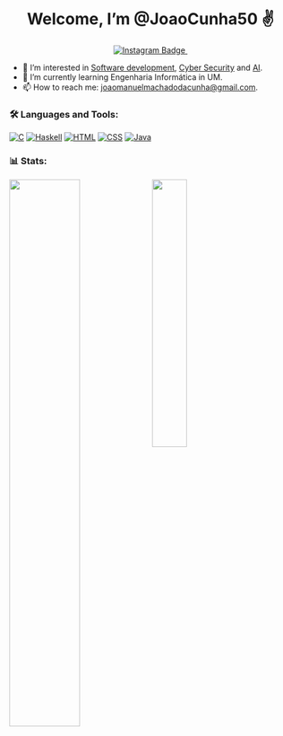 <div id="header" align="center">
  <h1> Welcome, I’m @JoaoCunha50 ✌️</h1>
  <a href="https://www.instagram.com/joaocunha750/">
  <img src="https://img.shields.io/badge/Instagram-purple?style=for-the-badge&logo=instagram&logoColor=white" alt="Instagram Badge"/>
  </a>
  <img src="https://komarev.com/ghpvc/?username=joaosa24&style=flat-square&color=blue" alt=""/>
</div>


- 👀 I’m interested in [Software development](https://github.com/topics/software-development), [Cyber Security](https://github.com/topics/cyber-security) and [AI](https://github.com/topics/artificial-intelligence).
- 🌱 I’m currently learning Engenharia Informática in UM.
- 📫 How to reach me: [joaomanuelmachadodacunha@gmail.com](mailto:joaomanuelmachadodacunha@gmail.com).

### 🛠️ Languages and Tools:
[![C](https://img.shields.io/badge/Language-C-blue)](https://en.wikipedia.org/wiki/C_(programming_language))
[![Haskell](https://img.shields.io/badge/Language-Haskell-purple)](https://www.haskell.org/)
[![HTML](https://img.shields.io/badge/Language-HTML-red)](https://www.w3.org/TR/html52/)
[![CSS](https://img.shields.io/badge/Language-CSS-blue)](https://www.w3.org/Style/CSS/)
[![Java](https://img.shields.io/badge/Language-Java-orange)](https://www.java.com/)

### 📊 Stats:
<img align="left" src="https://github-readme-stats.vercel.app/api?username=JoaoCunha50&show_icons=true&theme=radical&bg_color=00000000" width="50%"/>
<img align="left" src="https://github-readme-stats.vercel.app/api/top-langs/?username=JoaoCunha50&show_icons=true&theme=radical&bg_color=00000000" width="35%"/>

 


